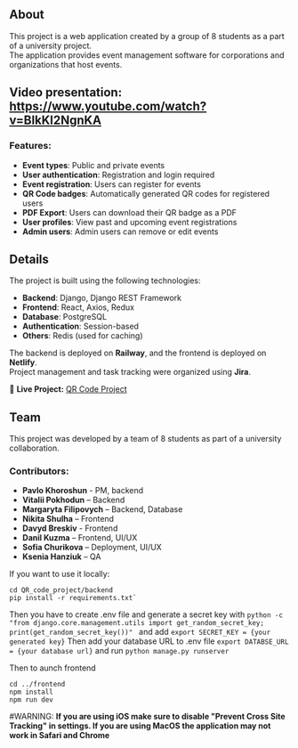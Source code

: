 ## About
This project is a web application created by a group of 8 students as a part of a university project.  
The application provides event management software for corporations and organizations that host events.

## Video presentation: https://www.youtube.com/watch?v=BIkKI2NgnKA

### Features:
- **Event types**: Public and private events  
- **User authentication**: Registration and login required  
- **Event registration**: Users can register for events  
- **QR Code badges**: Automatically generated QR codes for registered users  
- **PDF Export**: Users can download their QR badge as a PDF  
- **User profiles**: View past and upcoming event registrations
- **Admin users**: Admin users can remove or edit events

## Details  

The project is built using the following technologies:  
- **Backend**: Django, Django REST Framework  
- **Frontend**: React, Axios, Redux  
- **Database**: PostgreSQL  
- **Authentication**: Session-based  
- **Others**: Redis (used for caching)  

The backend is deployed on **Railway**, and the frontend is deployed on **Netlify**.  
Project management and task tracking were organized using **Jira**. 

🔗 **Live Project:** [QR Code Project](https://qr-code-project-sigma.netlify.app/)  

## Team  
This project was developed by a team of 8 students as part of a university collaboration.  

### Contributors:
- **Pavlo Khoroshun** - PM, backend
- **Vitalii Pokhodun** – Backend  
- **Margaryta Filipovych** – Backend, Database  
- **Nikita Shulha** – Frontend  
- **Davyd Breskiv** - Frontend  
- **Danil Kuzma** – Frontend, UI/UX  
- **Sofia Churikova** – Deployment, UI/UX  
- **Ksenia Hanziuk** – QA

If you want to use it locally:

```git clone https://github.com/qr-code-sigma/QR_code_project
cd QR_code_project/backend
pip install -r requirements.txt`
```
Then you have to create .env file and generate a secret key with
`python -c "from django.core.management.utils import get_random_secret_key; print(get_random_secret_key())"
`
and add
`export SECRET_KEY = {your generated key}`
Then add your database URL to .env file
`export DATABSE_URL = {your database url}`
and run 
`python manage.py runserver`

Then to aunch frontend
```
cd ../frontend
npm install
npm run dev
```


#WARNING: **If you are using iOS make sure to disable "Prevent Cross Site Tracking" in settings. If you are using MacOS the application may not work in Safari and Chrome**
